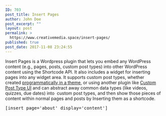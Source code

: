 ```yaml
---
ID: 703
post_title: Insert Pages
author: John Doe
post_excerpt: ""
layout: post
permalink: >
  https://www.creativemedia.space/insert-pages/
published: true
post_date: 2017-11-08 23:24:55
---
```

Insert Pages is a Wordpress plugin that lets you embed any WordPress content (e.g., pages, posts, custom post types) into other WordPress content using the Shortcode API. It also includes a widget for inserting pages into any widget area. It supports custom post types, whether created <a href="https://codex.wordpress.org/Post_Types" rel="nofollow">programmatically in a theme</a>, or using another plugin like <a href="https://wordpress.org/plugins/custom-post-type-ui/">Custom Post Type UI</a> and can abstract away common data types (like videos, quizzes, due dates) into  custom post types, and then show those pieces of content within normal pages and posts by Inserting them as a shortcode.

<code></code>
<pre>[insert page='about' display='content']</pre>
&nbsp;